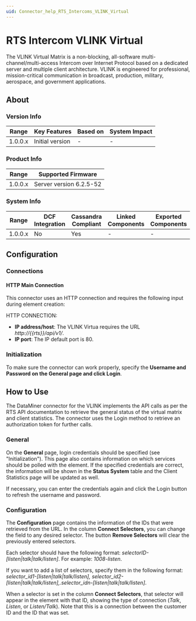```yaml
---
uid: Connector_help_RTS_Intercoms_VLINK_Virtual
---
```


# RTS Intercom VLINK Virtual

The VLINK Virtual Matrix is a non-blocking, all-software multi-channel/multi-access Intercom over Internet Protocol based on a dedicated server and multiple client architecture. VLINK is engineered for professional, mission-critical communication in broadcast, production, military, aerospace, and government applications.

## About

### Version Info

| **Range** | **Key Features** | **Based on** | **System Impact** |
|-----------|------------------|--------------|-------------------|
| 1.0.0.x   | Initial version  | \-           | \-                |

### Product Info

| **Range** | **Supported Firmware**  |
|-----------|-------------------------|
| 1.0.0.x   | Server version 6.2.5-52 |

### System Info

| Range     | DCF Integration     | Cassandra Compliant     | Linked Components     | Exported Components     |
|-----------|---------------------|-------------------------|-----------------------|-------------------------|
| 1.0.0.x   | No                  | Yes                     | \-                    | \-                      |

## Configuration

### Connections

#### HTTP Main Connection

This connector uses an HTTP connection and requires the following input during element creation:

HTTP CONNECTION:

- **IP address/host**: The VLINK Virtua requires the URL *http://{{rts}}/api/v1/*.
- **IP port**: The IP default port is 80.

### Initialization

To make sure the connector can work properly, specify the **Username and Password on the General page and click Login**.

## How to Use

The DataMiner connector for the VLINK implements the API calls as per the RTS API documentation to retrieve the general status of the virtual matrix and client statistics. The connector uses the Login method to retrieve an authorization token for further calls.

### General

On the **General** page, login credentials should be specified (see "Initialization"). This page also contains information on which services should be polled with the element. If the specified credentials are correct, the information will be shown in the **Status System** table and the Client Statistics page will be updated as well.

If necessary, you can enter the credentials again and click the Login button to refresh the username and password.

### Configuration

The **Configuration** page contains the information of the IDs that were retrieved from the URL. In the column **Connect Selectors**, you can change the field to any desired selector. The button **Remove Selectors** will clear the previously entered selectors.

Each selector should have the following format: *selectorID-\[listen\|talk\|talk/listen\]*. For example: *1008-listen*.

If you want to add a list of selectors, specify them in the following format: *selector_id1-\[listen\|talk\|talk/listen\], selector_id2-\[listen\|talk\|talk/listen\],.selector_idn-\[listen\|talk\|talk/listen\]*.

When a selector is set in the column **Connect Selectors**, that selector will appear in the element with that ID, showing the type of connection (*Talk*, *Listen*, or *Listen/Talk*). Note that this is a connection between the customer ID and the ID that was set.
